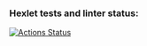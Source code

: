 ### Hexlet tests and linter status:
[![Actions Status](https://github.com/Anakharsis9/frontend-project-11/actions/workflows/hexlet-check.yml/badge.svg)](https://github.com/Anakharsis9/frontend-project-11/actions)